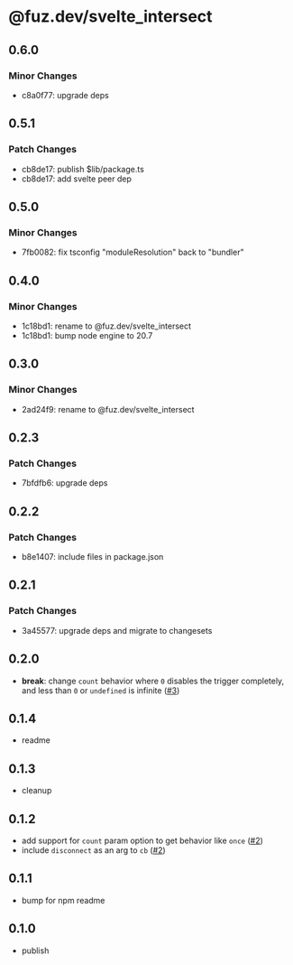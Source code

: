 # @fuz.dev/svelte_intersect

## 0.6.0

### Minor Changes

- c8a0f77: upgrade deps

## 0.5.1

### Patch Changes

- cb8de17: publish $lib/package.ts
- cb8de17: add svelte peer dep

## 0.5.0

### Minor Changes

- 7fb0082: fix tsconfig "moduleResolution" back to "bundler"

## 0.4.0

### Minor Changes

- 1c18bd1: rename to @fuz.dev/svelte_intersect
- 1c18bd1: bump node engine to 20.7

## 0.3.0

### Minor Changes

- 2ad24f9: rename to @fuz.dev/svelte_intersect

## 0.2.3

### Patch Changes

- 7bfdfb6: upgrade deps

## 0.2.2

### Patch Changes

- b8e1407: include files in package.json

## 0.2.1

### Patch Changes

- 3a45577: upgrade deps and migrate to changesets

## 0.2.0

- **break**: change `count` behavior where `0` disables the trigger completely,
  and less than `0` or `undefined` is infinite
  ([#3](https://github.com/fuz-dev/svelte_intersect/pull/3))

## 0.1.4

- readme

## 0.1.3

- cleanup

## 0.1.2

- add support for `count` param option to get behavior like `once`
  ([#2](https://github.com/fuz-dev/svelte_intersect/pull/2))
- include `disconnect` as an arg to `cb`
  ([#2](https://github.com/fuz-dev/svelte_intersect/pull/2))

## 0.1.1

- bump for npm readme

## 0.1.0

- publish
